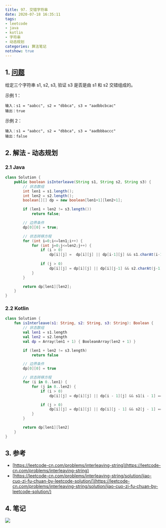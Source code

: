 ```yaml
---
title: 97. 交错字符串
date: 2020-07-18 16:35:11
tags:
- leetcode
- java
- kotlin
- 字符串
- 动态规划
categories: 算法笔记
notshow: true
---
```

## 1. [问题](https://leetcode-cn.com/problems/interleaving-string)
给定三个字符串 s1, s2, s3, 验证 s3 是否是由 s1 和 s2 交错组成的。

示例 1：
```
输入：s1 = "aabcc", s2 = "dbbca", s3 = "aadbbcbcac"
输出：true
```

示例 2：
```
输入：s1 = "aabcc", s2 = "dbbca", s3 = "aadbbbaccc"
输出：false
```

<!--more-->

## 2. 解法 - 动态规划

### 2.1 Java
```java
class Solution {
    public boolean isInterleave(String s1, String s2, String s3) {
        // 状态数组
        int len1 = s1.length();
        int len2 = s2.length();
        boolean[][] dp = new boolean[len1+1][len2+1];

        if (len1 + len2 != s3.length())
            return false;

        // 边界条件
        dp[0][0] = true;

        // 状态转移方程
        for (int i=0;i<=len1;i++) {
            for (int j=0;j<=len2;j++) {
                if (i > 0)
                    dp[i][j] =  dp[i][j] || dp[i-1][j] && s1.charAt(i-1) == s3.charAt(i+j-1);
    
                if (j > 0)
                    dp[i][j] = dp[i][j] || dp[i][j-1] && s2.charAt(j-1) == s3.charAt(i+j-1);
            }
        }

        return dp[len1][len2];
    }
}
```

### 2.2 Kotlin
```kotlin
class Solution {
    fun isInterleave(s1: String, s2: String, s3: String): Boolean {
        // 状态数组
        val len1 = s1.length
        val len2 = s2.length
        val dp = Array(len1 + 1) { BooleanArray(len2 + 1) }

        if (len1 + len2 != s3.length)
            return false

        // 边界条件
        dp[0][0] = true

        // 状态转移方程
        for (i in 0..len1) {
            for (j in 0..len2) {
                if (i > 0)
                    dp[i][j] = dp[i][j] || dp[i - 1][j] && s1[i - 1] == s3[i + j - 1]

                if (j > 0)
                    dp[i][j] = dp[i][j] || dp[i][j - 1] && s2[j - 1] == s3[i + j - 1]
            }
        }

        return dp[len1][len2]
    }
}
```

## 3. 参考
- [https://leetcode-cn.com/problems/interleaving-string](https://leetcode-cn.com/problems/interleaving-string)
- [https://leetcode-cn.com/problems/interleaving-string/solution/jiao-cuo-zi-fu-chuan-by-leetcode-solution/](https://leetcode-cn.com/problems/interleaving-string/solution/jiao-cuo-zi-fu-chuan-by-leetcode-solution/)

## 4. 笔记
![](https://777blog.oss-cn-shanghai.aliyuncs.com/leetcode/leetcode-97.jpg)




